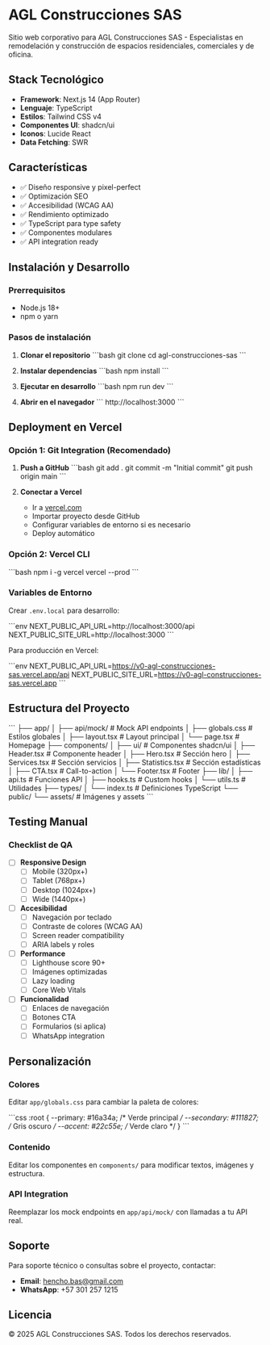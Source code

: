 # AGL Construcciones SAS

Sitio web corporativo para AGL Construcciones SAS - Especialistas en remodelación y construcción de espacios residenciales, comerciales y de oficina.

## Stack Tecnológico

- **Framework**: Next.js 14 (App Router)
- **Lenguaje**: TypeScript
- **Estilos**: Tailwind CSS v4
- **Componentes UI**: shadcn/ui
- **Iconos**: Lucide React
- **Data Fetching**: SWR

## Características

- ✅ Diseño responsive y pixel-perfect
- ✅ Optimización SEO
- ✅ Accesibilidad (WCAG AA)
- ✅ Rendimiento optimizado
- ✅ TypeScript para type safety
- ✅ Componentes modulares
- ✅ API integration ready

## Instalación y Desarrollo

### Prerrequisitos

- Node.js 18+ 
- npm o yarn

### Pasos de instalación

1. **Clonar el repositorio**
   \`\`\`bash
   git clone <repository-url>
   cd agl-construcciones-sas
   \`\`\`

2. **Instalar dependencias**
   \`\`\`bash
   npm install
   \`\`\`

3. **Ejecutar en desarrollo**
   \`\`\`bash
   npm run dev
   \`\`\`

4. **Abrir en el navegador**
   \`\`\`
   http://localhost:3000
   \`\`\`

## Deployment en Vercel

### Opción 1: Git Integration (Recomendado)

1. **Push a GitHub**
   \`\`\`bash
   git add .
   git commit -m "Initial commit"
   git push origin main
   \`\`\`

2. **Conectar a Vercel**
   - Ir a [vercel.com](https://vercel.com)
   - Importar proyecto desde GitHub
   - Configurar variables de entorno si es necesario
   - Deploy automático

### Opción 2: Vercel CLI

\`\`\`bash
npm i -g vercel
vercel --prod
\`\`\`

### Variables de Entorno

Crear `.env.local` para desarrollo:

\`\`\`env
NEXT_PUBLIC_API_URL=http://localhost:3000/api
NEXT_PUBLIC_SITE_URL=http://localhost:3000
\`\`\`

Para producción en Vercel:

\`\`\`env
NEXT_PUBLIC_API_URL=https://v0-agl-construcciones-sas.vercel.app/api
NEXT_PUBLIC_SITE_URL=https://v0-agl-construcciones-sas.vercel.app
\`\`\`

## Estructura del Proyecto

\`\`\`
├── app/
│   ├── api/mock/          # Mock API endpoints
│   ├── globals.css        # Estilos globales
│   ├── layout.tsx         # Layout principal
│   └── page.tsx           # Homepage
├── components/
│   ├── ui/                # Componentes shadcn/ui
│   ├── Header.tsx         # Componente header
│   ├── Hero.tsx           # Sección hero
│   ├── Services.tsx       # Sección servicios
│   ├── Statistics.tsx     # Sección estadísticas
│   ├── CTA.tsx            # Call-to-action
│   └── Footer.tsx         # Footer
├── lib/
│   ├── api.ts             # Funciones API
│   ├── hooks.ts           # Custom hooks
│   └── utils.ts           # Utilidades
├── types/
│   └── index.ts           # Definiciones TypeScript
└── public/
    └── assets/            # Imágenes y assets
\`\`\`

## Testing Manual

### Checklist de QA

- [ ] **Responsive Design**
  - [ ] Mobile (320px+)
  - [ ] Tablet (768px+) 
  - [ ] Desktop (1024px+)
  - [ ] Wide (1440px+)

- [ ] **Accesibilidad**
  - [ ] Navegación por teclado
  - [ ] Contraste de colores (WCAG AA)
  - [ ] Screen reader compatibility
  - [ ] ARIA labels y roles

- [ ] **Performance**
  - [ ] Lighthouse score 90+
  - [ ] Imágenes optimizadas
  - [ ] Lazy loading
  - [ ] Core Web Vitals

- [ ] **Funcionalidad**
  - [ ] Enlaces de navegación
  - [ ] Botones CTA
  - [ ] Formularios (si aplica)
  - [ ] WhatsApp integration

## Personalización

### Colores

Editar `app/globals.css` para cambiar la paleta de colores:

\`\`\`css
:root {
  --primary: #16a34a;    /* Verde principal */
  --secondary: #111827;   /* Gris oscuro */
  --accent: #22c55e;      /* Verde claro */
}
\`\`\`

### Contenido

Editar los componentes en `components/` para modificar textos, imágenes y estructura.

### API Integration

Reemplazar los mock endpoints en `app/api/mock/` con llamadas a tu API real.

## Soporte

Para soporte técnico o consultas sobre el proyecto, contactar:

- **Email**: hencho.bas@gmail.com
- **WhatsApp**: +57 301 257 1215

## Licencia

© 2025 AGL Construcciones SAS. Todos los derechos reservados.
